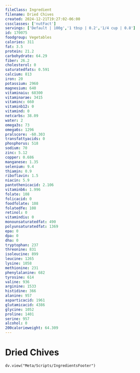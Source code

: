 ```yaml
---
fileClass: Ingredient
filename: Dried Chives
created: 2024-12-21T19:27:02-06:00
cssclasses: ['nutFact']
servings: ['Default | 100g','1 tbsp | 0.2','1/4 cup | 0.8']
id: 170075
foodgroup: Vegetables
calories: 311
fat: 3.5
protein: 21.2
carbohydrate: 64.29
fiber: 26.2
cholesterol: 0
saturatedfats: 0.591
calcium: 813
iron: 20
potassium: 2960
magnesium: 640
vitaminaiu: 68300
vitaminarae: 3415
vitaminc: 660
vitaminb12: 0
vitamind: 0
netcarbs: 38.09
water: 2
omega3s: 73
omega6s: 1296
pralscore: -60.303
transfattyacids: 0
phosphorus: 518
sodium: 70
zinc: 5.12
copper: 0.686
manganese: 1.35
selenium: 9.4
thiamin: 0.9
riboflavin: 1.5
niacin: 5.9
pantothenicacid: 2.106
vitaminb6: 1.996
folate: 108
folicacid: 0
foodfolate: 108
folatedfe: 108
retinol: 0
vitamindiu: 0
monounsaturatedfat: 490
polyunsaturatedfat: 1369
epa: 0
dpa: 0
dha: 0
tryptophan: 237
threonine: 831
isoleucine: 899
leucine: 1265
lysine: 1058
methionine: 231
phenylalanine: 682
tyrosine: 614
valine: 936
arginine: 1533
histidine: 366
alanine: 957
asparticacid: 1961
glutamicacid: 4386
glycine: 1052
proline: 1401
serine: 957
alcohol: 0
200calorieweight: 64.309
---
```


# Dried Chives

```dataviewjs
dv.view("Meta/Scripts/IngredientsFooter")
```